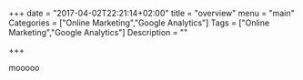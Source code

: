 +++
date = "2017-04-02T22:21:14+02:00"
title = "overview"
menu = "main"
Categories = ["Online Marketing","Google Analytics"]
Tags = ["Online Marketing","Google Analytics"]
Description = ""

+++

mooooo
